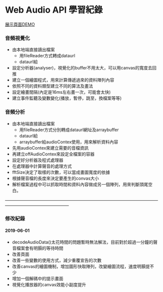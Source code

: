 # Web Audio API 學習紀錄

[展示頁面DEMO](https://mackliu.github.io/Web-Audio-Api-Study/)

### 音頻視覺化
* 由本地端直接讀出檔案
  * 用fileReader方式轉成dataurl
  * dataurl給<audio>使用替換src網址
* 設定分析器(analyser)，視覺化的buffer不用太大，可以用canvas的寬度去回推
* 建立一個繪圖程式，用來計算傳遞過來的資料陣列內容
* 依照不同的資料類型建立不同的算法及畫法
* 設定繪畫間隔(內定是16ms左右畫一次，可能會太快)
* 建立事件監聽及變數變化(播放，暫停，跳至，換檔案等等)



### 音頻分析
* 由本地端直接讀出檔案
  * 用fileReader方式分別轉成dataurl網址及arraybuffer
  * dataurl給<audio>使用替換src網址
  * arraybuffer給audioContex使用，用來解析資料內容
* 先用audioContex來建立需要的音檔資訊
* 再建立offAudioContex來設定全檔案的容器
* 設定好分析器及程式處理器
* 在處理器中計算聲音的處理方式
* fftSize決定了取樣的次數，可以當成畫圖寬度的依據
* 根據聲音檔的長度來決定要產生的convas大小
* 解析檔案過程中可以抓取時間和資料內容做成另一個陣列，用來判斷頭尾空白。

———————————————————————————————————————————————————
### 修改紀錄
#### 2019-06-01
* decodeAudioData()太花時間的問題暫時無法解法，目前對於超過一分鐘的聲音檔案會有明顥的等待時間
* 改善頁面<audio>中src的做法為URL.createObjectURL(file)，網址比base64短，寫入HTML的速度快
* 改善一些變數的使用方式，減少重覆宣告的次數
* 改善canvas的繪圖機制，增加圖形快取陣列，改變繪圖流程，速度明顥提不少
* 增加一個解碼中的提示畫面
* 視覺化播放器的canvas效能小副度提升
  